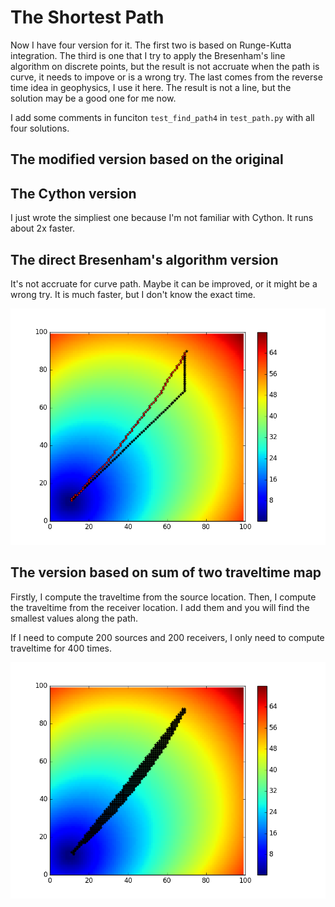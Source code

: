 # The Shortest Path

Now I have four version for it. The first two is based on Runge-Kutta integration.
The third is one that I try to apply the Bresenham's line algorithm on discrete points,
but the result is not accruate when the path is curve, it needs to impove or is
a wrong try. The last comes from the reverse time idea in geophysics, I use it here.
The result is not a line, but the solution may be a good one for me now.

I add some comments in funciton `test_find_path4` in `test_path.py` with all four solutions.


## The modified version based on the original


## The Cython version 

I just wrote the simpliest one because I'm not familiar with Cython.
It runs about 2x faster.

## The direct Bresenham's algorithm version

It's not accruate for curve path. Maybe it can be improved, or it might be a wrong try.
It is much faster, but I don't know the exact time.

![solution 3](./doc/3_1.png)

## The version based on sum of two traveltime map

Firstly, I compute the traveltime from the source location. Then, I compute the
traveltime from the receiver location. I add them and you will find the smallest
values along the path.

If I need to compute 200 sources and 200 receivers, I only need to compute traveltime for 400 times.

![solution 4](./doc/4.png)

